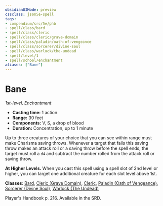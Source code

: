 ```yaml
---
obsidianUIMode: preview
cssclass: json5e-spell
tags:
- compendium/src/5e/phb
- spell/class/bard
- spell/class/cleric
- spell/class/cleric/grave-domain
- spell/class/paladin/oath-of-vengeance
- spell/class/sorcerer/divine-soul
- spell/class/warlock/the-undead
- spell/level/1
- spell/school/enchantment
aliases: ["Bane"]
---
```

# Bane
*1st-level, Enchantment*  

- **Casting time:** 1 action
- **Range:** 30 feet
- **Components:** V, S, a drop of blood
- **Duration:** Concentration, up to 1 minute

Up to three creatures of your choice that you can see within range must make Charisma saving throws. Whenever a target that fails this saving throw makes an attack roll or a saving throw before the spell ends, the target must roll a `d4` and subtract the number rolled from the attack roll or saving throw.

**At Higher Levels.** When you cast this spell using a spell slot of 2nd level or higher, you can target one additional creature for each slot level above 1st.

**Classes**: [Bard](../classes/bard.md#), [Cleric (Grave Domain)](../classes/cleric-grave-domain-xge.md#), [Cleric](../classes/cleric.md#), [Paladin (Oath of Vengeance)](../classes/paladin-oath-of-vengeance.md#), [Sorcerer (Divine Soul)](../classes/sorcerer-divine-soul-xge.md#), [Warlock (The Undead)](../classes/warlock-the-undead-vrgr.md#)

Player's Handbook p. 216. Available in the SRD.